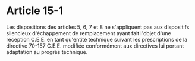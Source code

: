 # Article 15-1

Les dispositions des articles 5, 6, 7 et 8 ne s'appliquent pas aux dispositifs silencieux d'échappement de remplacement ayant fait l'objet d'une réception C.E.E. en tant qu'entité technique suivant les prescriptions de la directive 70-157 C.E.E. modifiée conformément aux directives lui portant adaptation au progrès technique.
